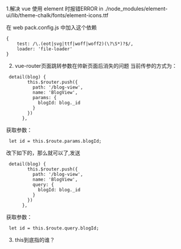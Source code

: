1.解决 vue 使用 element 时报错ERROR in ./node_modules/element-ui/lib/theme-chalk/fonts/element-icons.ttf

在 web pack.config.js 中加入这个依赖
```
{
    test: /\.(eot|svg|ttf|woff|woff2)(\?\S*)?$/,
    loader: 'file-loader'
}
```

2. vue-router页面跳转参数在帅新页面后消失的问题
当前传参的方式为：
```
 detail(blog) {
        this.$router.push({
          path: '/blog-view',
          name: 'BlogView',
          params: {
            blogId: blog._id
          }
        })
      },
```
获取参数：
```
 let id = this.$route.params.blogId;
```
改下如下的，那么就可以了,发送
```
 detail(blog) {
        this.$router.push({
          path: '/blog-view',
          name: 'BlogView',
          query: {
            blogId: blog._id
          }
        })
      },
```
获取参数：
```
 let id = this.$route.query.blogId;
```

3. this到底指的谁？

